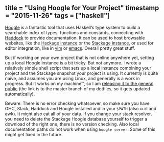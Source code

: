 title = "Using Hoogle for Your Project"
timestamp = "2015-11-26"
tags = ["haskell"]
---
[Hoogle](https://github.com/ndmitchell/hoogle) is a fantastic tool that uses Haskell's type system to build a searchable index of types, functions and constants, connecting with [Haddock](https://www.haskell.org/haddock/) to provide documentation. It can be used to host browsable websites, like the [Hackage instance](https://www.haskell.org/hoogle/) or the [Stackage instance](http://www.stackage.org/lts-3.15/hoogle), or used for editor integration, like in [vim](https://github.com/Twinside/vim-hoogle) or [emacs](https://github.com/haskell/haskell-mode). Overall pretty great stuff.

But if working on your own project that is not online anywhere yet, setting up a local Hoogle instance is a bit tricky. But not anymore. I wrote a relatively simple shell script that sets up a local instance combining your project and the Stackage snapshot your project is using. It currently is quite naive, and assumes you are using Linux, and generally is a work in progress. But it works on my machine™, so I am [releasing it to the general public](https://github.com/sulami/dotfiles/blob/master/scripts/hoogle.sh) (the link is to the master branch of my dotfiles, so it gets updated automatically).

Beware: There is no error checking whatsoever, so make sure you have GHC, Stack, Haddock and Hoogle installed and in your `$PATH` (also curl and awk). It might also eat all of your data. If you change your stack resolver, you need to delete the Stackage Hoogle database yourself to trigger a download of the right one, there is no version checking. Also local documentation paths do not work when using `hoogle server`. Some of this might get fixed in the future.
